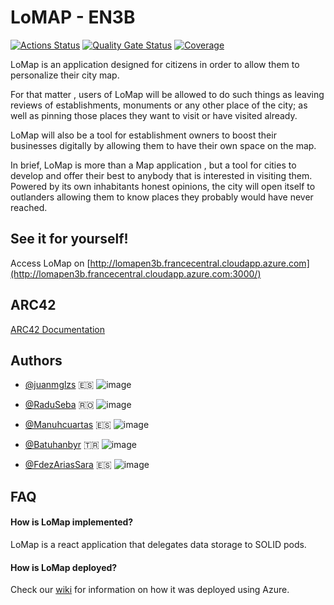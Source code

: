 # LoMAP - EN3B

[![Actions Status](https://github.com/arquisoft/lomap_en3b/workflows/CI%20for%20LOMAP_EN3B/badge.svg)](https://github.com/arquisoft/lomap_en3b/actions)
[![Quality Gate Status](https://sonarcloud.io/api/project_badges/measure?project=Arquisoft_lomap_en3b&metric=alert_status)](https://sonarcloud.io/summary/new_code?id=Arquisoft_lomap_en3b)
[![Coverage](https://sonarcloud.io/api/project_badges/measure?project=Arquisoft_lomap_en3b&metric=coverage)](https://sonarcloud.io/summary/new_code?id=Arquisoft_lomap_en3b)

LoMap is an application designed for citizens in order to allow them to personalize their city map.

For that matter , users of LoMap will be allowed to do such things as leaving reviews of establishments, monuments or any other place of the city; as well as pinning those places they want to visit or have visited already.

LoMap will also be a tool for establishment owners to boost their businesses digitally by allowing them to have their own space on the map.

In brief, LoMap is more than a Map application , but a tool for cities to develop and offer their best to anybody that is interested in visiting them. Powered by its own inhabitants honest opinions, the city will open itself to outlanders allowing them to know places they probably would have never reached.
##  See it for yourself! 
Access LoMap on [http://lomapen3b.francecentral.cloudapp.azure.com](http://lomapen3b.francecentral.cloudapp.azure.com:3000/)


## ARC42

[ARC42 Documentation](https://arquisoft.github.io/lomap_en3b/)


## Authors
- [@juanmglzs](https://github.com/juanmglzs) 🇪🇸 ![image](https://user-images.githubusercontent.com/79209608/221441154-c393e1c1-a26d-405b-a3d5-fa60f7b54eb6.png)

 
- [@RaduSeba](https://github.com/RaduSeba) 🇷🇴   ![image](https://user-images.githubusercontent.com/79209608/221440888-7bab097e-df91-4c0b-b3af-2e092ac85602.png)

- [@Manuhcuartas](https://github.com/Manuhcuartas) 🇪🇸 ![image](https://user-images.githubusercontent.com/79209608/221441154-c393e1c1-a26d-405b-a3d5-fa60f7b54eb6.png)

- [@Batuhanbyr](https://github.com/Batuhanbyr) 🇹🇷  ![image](https://user-images.githubusercontent.com/79209608/221441108-e2574809-b3c8-469b-a483-9c15b0ac1a7b.png)



- [@FdezAriasSara](https://github.com/FdezAriasSara)  🇪🇸 ![image](https://user-images.githubusercontent.com/79209608/221441154-c393e1c1-a26d-405b-a3d5-fa60f7b54eb6.png)

## FAQ

#### How is LoMap implemented?
LoMap is a react application that delegates data storage to SOLID pods.
#### How is LoMap deployed?
Check our [wiki](https://github.com/Arquisoft/lomap_en3b/wiki/Deployment-in-azure-virtual-machine) for information on how it was deployed using Azure.


